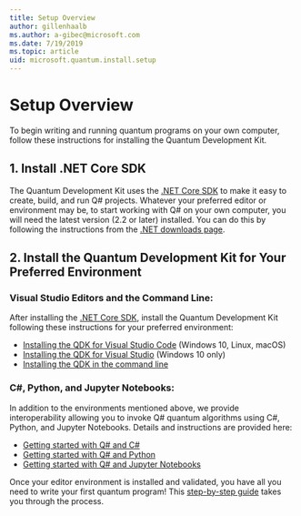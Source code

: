```yaml
---
title: Setup Overview
author: gillenhaalb
ms.author: a-gibec@microsoft.com
ms.date: 7/19/2019
ms.topic: article
uid: microsoft.quantum.install.setup
---
```


# Setup Overview #

To begin writing and running quantum programs on your own computer, follow these instructions for installing the Quantum Development Kit.

## 1. Install .NET Core SDK ##

The Quantum Development Kit uses the [.NET Core SDK](https://dotnet.microsoft.com/) to make it easy to create, build, and run Q# projects.
Whatever your preferred editor or environment may be, to start working with Q# on your own computer, you will need the latest version (2.2 or later) installed.
You can do this by following the instructions from the [.NET downloads page](https://www.microsoft.com/net/download).

## 2. Install the Quantum Development Kit for Your Preferred Environment ##

### Visual Studio Editors and the Command Line: ###

After installing the [.NET Core SDK](https://dotnet.microsoft.com/), install the Quantum Development Kit following these instructions for your preferred environment:
* [Installing the QDK for Visual Studio Code](xref:microsoft.quantum.install.vs-code) (Windows 10, Linux, macOS)
* [Installing the QDK for Visual Studio](xref:microsoft.quantum.install.vs-2017) (Windows 10 only)
* [Installing the QDK in the command line](xref:microsoft.quantum.install.cmd-line)

### C#, Python, and Jupyter Notebooks: ###

In addition to the environments mentioned above, we provide interoperability allowing you to invoke Q# quantum algorithms using C#, Python, and Jupyter Notebooks.
Details and instructions are provided here:
* [Getting started with Q# and C#](xref:microsoft.quantum.install.csharp)
* [Getting started with Q# and Python](xref:microsoft.quantum.install.python)
* [Getting started with Q# and Jupyter Notebooks](xref:microsoft.quantum.install.jupyter)

Once your editor environment is installed and validated, you have all you need to write your first quantum program!
This [step-by-step guide](xref:microsoft.quantum.write-program) takes you through the process. 
